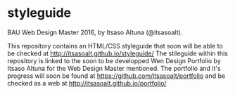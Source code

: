 # styleguide

BAU Web Design Master 2016, by Itsaso Altuna (@itsasoalt).

This repository contains an HTML/CSS styleguide that soon will be able to be checked at http://itsasoalt.github.io/styleguide/
The stileguide within this repository is linked to the soon to be developped Wen Design Portfolio by Itsaso Altuna for the Web Design Master mentioned.
The portfolio and it's progress will soon be found at https://github.com/itsasoalt/portfolio and be checked as a web at http://itsasoalt.github.io/portfolio/
